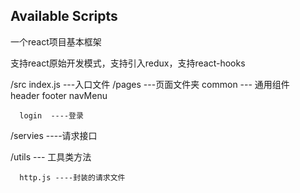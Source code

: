 
## Available Scripts

一个react项目基本框架 

   支持react原始开发模式，支持引入redux，支持react-hooks



/src
    index.js ---入口文件
   /pages  ---页面文件夹
      common --- 通用组件  
        header
        footer
        navMenu

      login  ----登录
   /servies  ----请求接口

   /utils --- 工具类方法

      http.js ----封装的请求文件
   